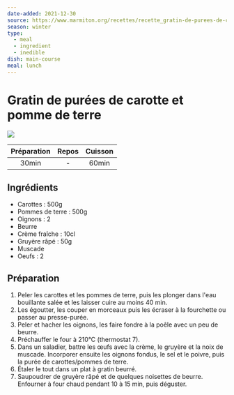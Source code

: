 ```yaml
---
date-added: 2021-12-30
source: https://www.marmiton.org/recettes/recette_gratin-de-purees-de-carotte-et-pomme-de-terre_27529.aspx
season: winter
type:
  - meal
  - ingredient
  - inedible
dish: main-course
meal: lunch
---
```


# Gratin de purées de carotte et pomme de terre

![](images/Gratin%20de%20purées%20de%20carotte%20et%20pomme%20de%20terre.jpg)

| Préparation | Repos | Cuisson |
|:-----------:|:-----:|:-------:|
|    30min    |   -   |  60min  |

## Ingrédients

- Carottes : 500g
- Pommes de terre : 500g
- Oignons : 2
- Beurre
- Crème fraîche : 10cl
- Gruyère râpé : 50g
- Muscade
- Oeufs : 2

## Préparation

1. Peler les carottes et les pommes de terre, puis les plonger dans l'eau bouillante salée et les laisser cuire au moins 40 min.
2. Les égoutter, les couper en morceaux puis les écraser à la fourchette ou passer au presse-purée.
3. Peler et hacher les oignons, les faire fondre à la poêle avec un peu de beurre.
4. Préchauffer le four à 210°C (thermostat 7).
5. Dans un saladier, battre les œufs avec la crème, le gruyère et la noix de muscade. Incorporer ensuite les oignons fondus, le sel et le poivre, puis la purée de carottes/pommes de terre.
6. Étaler le tout dans un plat à gratin beurré.
7. Saupoudrer de gruyère râpé et de quelques noisettes de beurre. Enfourner à four chaud pendant 10 à 15 min, puis déguster.
